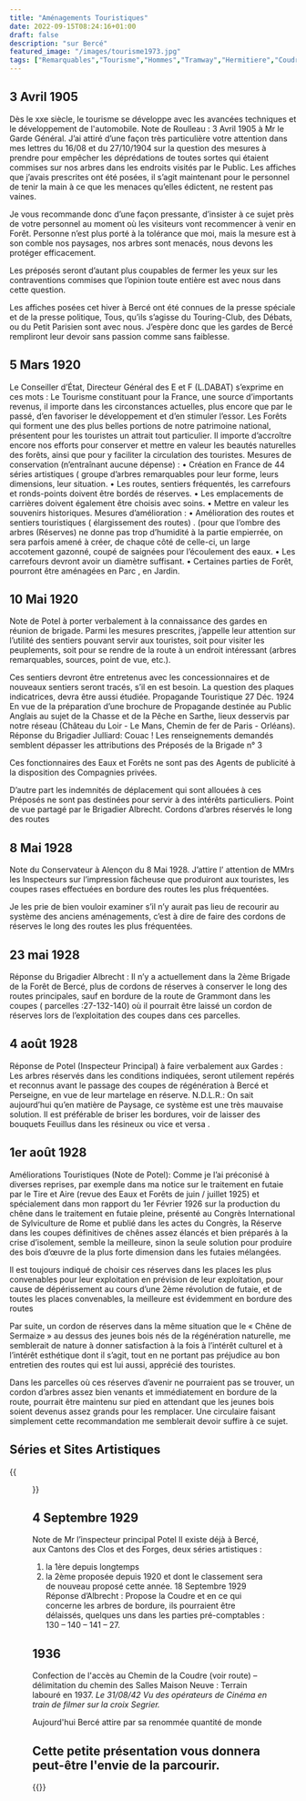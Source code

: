 ```yaml
---
title: "Aménagements Touristiques"
date: 2022-09-15T08:24:16+01:00
draft: false
description: "sur Bercé"
featured_image: "/images/tourisme1973.jpg"
tags: ["Remarquables","Tourisme","Hommes","Tramway","Hermitiere","Coudre","Boppe"]
---
```


## 3 Avril 1905
Dès le xxe siècle, le tourisme se développe avec les avancées techniques et le développement de l'automobile. Note de Roulleau : 3 Avril 1905 à Mr le Garde Général.
J’ai attiré d’une façon très particulière votre attention dans mes
lettres du 16/08 et du 27/10/1904 sur la question des mesures à
prendre pour empêcher les déprédations de toutes sortes qui étaient
commises sur nos arbres dans les endroits visités par le Public.
Les affiches que j’avais prescrites ont été posées, il s’agit 
maintenant pour le personnel de tenir la main à ce que les menaces
qu’elles édictent, ne restent pas vaines.

Je vous recommande donc d’une façon pressante, d’insister à ce sujet
près de votre personnel au moment où les visiteurs vont recommencer
à venir en Forêt.
Personne n’est plus porté à la tolérance que moi, mais la mesure
est à son comble nos paysages, nos arbres sont menacés, nous devons
les protéger efficacement.

Les préposés seront d’autant plus coupables de fermer les yeux sur
les contraventions commises que l’opinion toute entière est avec nous
dans cette question.

Les affiches posées cet hiver à Bercé ont été connues de la presse
spéciale et de la presse politique, Tous, qu’ils s’agisse du
Touring-Club, des Débats, ou du Petit Parisien sont avec nous.
J’espère donc que les gardes de Bercé rempliront leur devoir sans passion comme sans faiblesse.

## 5 Mars 1920

Le Conseiller d’État, Directeur Général des E et F (L.DABAT) s’exprime en ces mots :
Le Tourisme constituant pour la France, une source d’importants revenus, il importe
dans les circonstances actuelles, plus encore que par le passé, d’en favoriser le développement et d’en stimuler l’essor. Les Forêts qui forment une des plus belles portions de notre patrimoine national, présentent pour les touristes un attrait tout particulier.
Il importe d’accroître encore nos efforts pour conserver et mettre en valeur les beautés naturelles des forêts, ainsi que pour y faciliter la circulation des touristes.
Mesures de conservation (n’entraînant aucune dépense) :
•	Création en France de 44 séries artistiques ( groupe d’arbres remarquables pour leur forme, leurs dimensions, leur situation.
•	Les routes, sentiers fréquentés, les carrefours et ronds-points doivent être bordés de réserves.
•	Les emplacements de carrières doivent également être choisis avec soins.
•	Mettre en valeur les souvenirs historiques.
Mesures d’amélioration :
•	Amélioration des routes et sentiers touristiques ( élargissement des routes) . (pour que l’ombre des arbres (Réserves) ne donne pas trop d’humidité à la partie empierrée, on sera parfois amené à créer, de chaque côté de celle-ci, un large accotement gazonné, coupé de saignées pour l’écoulement des eaux.
•	Les carrefours devront avoir un diamètre suffisant.
•	Certaines parties de Forêt, pourront être aménagées en Parc , en Jardin.

## 10 Mai 1920

Note de Potel à porter verbalement à la connaissance des gardes en réunion de brigade.
Parmi les mesures prescrites, j’appelle  leur attention sur
l’utilité des sentiers pouvant servir aux touristes, soit pour visiter
les peuplements, soit pour se rendre de la route à un endroit
intéressant (arbres remarquables, sources, point de vue, etc.).

Ces sentiers devront être entretenus avec les concessionnaires et de
nouveaux sentiers seront tracés, s’il en est besoin.
La question des plaques indicatrices, devra être aussi étudiée.	
Propagande Touristique
27 Déc. 1924
En vue de la préparation d’une brochure de Propagande destinée au Public Anglais au sujet de la Chasse et de la Pêche en Sarthe, lieux desservis par notre réseau (Château du Loir - Le Mans, Chemin de fer de Paris - Orléans).
Réponse du Brigadier Julliard:
Couac !
Les renseignements demandés semblent dépasser les attributions des
Préposés de la Brigade n° 3

Ces fonctionnaires des Eaux et Forêts ne sont pas des Agents de
publicité à la disposition des Compagnies privées.

D’autre part les indemnités de déplacement qui sont allouées à ces
Préposés ne sont pas destinées pour servir à des
intérêts particuliers.
Point de vue partagé par le Brigadier Albrecht.
Cordons d’arbres réservés le long des routes

## 8 Mai 1928

Note du Conservateur à Alençon du 8 Mai 1928.
J’attire l’ attention de MMrs les Inspecteurs sur l’impression
fâcheuse que produiront aux touristes, les coupes rases
effectuées en bordure des routes les plus fréquentées. 

Je les prie de bien vouloir examiner s’il n’y aurait pas lieu
de recourir au système des anciens aménagements, c’est à dire
de faire des cordons de réserves le long des routes les plus
fréquentées.

## 23 mai 1928

Réponse du Brigadier Albrecht :
Il n’y a actuellement dans la 2ème Brigade de la Forêt de Bercé,
plus de cordons de réserves à conserver le long des routes
principales, sauf en bordure de la route de Grammont dans les
coupes ( parcelles :27-132-140) où il pourrait être laissé
un cordon de réserves lors de l’exploitation des coupes
dans ces parcelles.

## 4 août 1928

Réponse de Potel (Inspecteur Principal) à faire verbalement aux Gardes :
Les arbres réservés dans les conditions indiquées, seront
utilement repérés et reconnus avant le passage  des coupes de
régénération à Bercé et Perseigne, en vue de leur martelage
en réserve.
N.D.L.R.: On sait aujourd’hui qu’en matière de Paysage, ce système est une très mauvaise solution. Il est préférable de briser les bordures, voir de laisser des bouquets Feuillus dans les résineux ou vice et versa .

## 1er août 1928

Améliorations Touristiques (Note de Potel):
Comme je l’ai préconisé à diverses reprises, par exemple dans
ma notice sur le traitement en futaie par le Tire et Aire
(revue des Eaux et Forêts de juin / juillet 1925) et
spécialement dans mon rapport du 1er Février 1926 sur la production
du chêne dans le traitement en futaie pleine, présenté au
Congrès International de Sylviculture de Rome et publié dans
les actes du Congrès, la Réserve dans les coupes définitives de 
chênes assez élancés et bien préparés à la crise d’isolement,
semble la meilleure, sinon la seule solution pour produire des
bois d’œuvre de la plus forte dimension  dans les futaies mélangées.

Il est toujours indiqué de choisir ces réserves dans les places les
plus convenables pour leur exploitation en prévision de leur
exploitation, pour cause de dépérissement au cours d’une
2ème révolution de futaie, et de toutes les places convenables,
la meilleure est évidemment en bordure des routes

Par suite, un cordon de réserves dans la même situation que
le « Chêne de Sermaize » au dessus des jeunes bois nés de la
régénération naturelle, me semblerait de nature à donner
satisfaction à la fois à l’intérêt culturel et à l’intérêt
esthétique dont il s’agit, tout en ne portant pas préjudice au
bon entretien des routes qui est lui aussi, apprécié des
touristes.

Dans les parcelles où ces réserves d’avenir ne pourraient pas
se trouver, un cordon d’arbres assez bien venants et immédiatement
en bordure de la route, pourrait être maintenu sur pied en attendant
que les jeunes bois soient devenus assez grands pour les remplacer.
Une circulaire faisant simplement cette recommandation me semblerait
devoir suffire à ce sujet.

## Séries et Sites Artistiques

{{<figure src="/images/articles/hermitiere.jpg" title="Arrivée aux sources">}}

  
## 4 Septembre 1929
  
Note de Mr l’inspecteur principal Potel
Il existe déjà à Bercé, aux Cantons des Clos et des Forges, deux séries artistiques :
1.	la 1ère depuis longtemps
2.	la 2ème proposée depuis 1920 et dont le classement sera de nouveau proposé cette année.
18 Septembre 1929
Réponse d’Albrecht :
Propose la Coudre et en ce qui concerne les arbres de bordure,
ils pourraient être délaissés, quelques uns dans les parties
pré-comptables : 130 – 140 – 141 – 27.
  
## 1936
  
Confection de l'accès au Chemin de la Coudre (voir route) – délimitation du chemin des Salles Maison Neuve : Terrain labouré en 1937.
*Le 31/08/42 Vu des opérateurs de Cinéma en train de filmer sur la croix Segrier.*

  Aujourd'hui Bercé attire par sa renommée quantité de monde
## Cette petite présentation vous donnera peut-être l'envie de la parcourir.
  
  {{<youtube id="O8nrNpmKvR8" autoplay="true">}}
  
  
